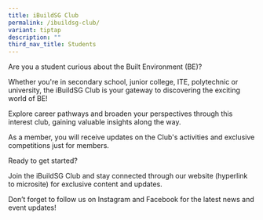 ```yaml
---
title: iBuildSG Club
permalink: /ibuildsg-club/
variant: tiptap
description: ""
third_nav_title: Students
---
```

<p>Are you a student curious about the Built Environment (BE)?</p>
<p>Whether you're in secondary school, junior college, ITE, polytechnic or
university, the iBuildSG Club is your gateway to discovering the exciting
world of BE!</p>
<p>Explore career pathways and broaden your perspectives through this interest
club, gaining valuable insights along the way.</p>
<p>As a member, you will receive updates on the Club's activities and exclusive
competitions just for members.</p>
<p>Ready to get started?</p>
<p>Join the iBuildSG Club and stay connected through our website (hyperlink
to microsite) for exclusive content and updates.</p>
<p>Don’t forget to follow us on Instagram and Facebook for the latest news
and event updates!</p>